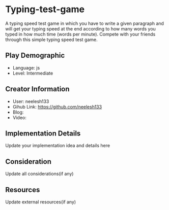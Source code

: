 # Typing-test-game

A typing speed test game in which you have to write a given paragraph and will get your typing speed at the end according to how many words you typed in how much time (words per minute). Compete with your friends through this simple typing speed test game.

## Play Demographic

- Language: js
- Level: Intermediate

## Creator Information

- User: neelesh133
- Gihub Link: https://github.com/neelesh133
- Blog: 
- Video: 

## Implementation Details

Update your implementation idea and details here

## Consideration

Update all considerations(if any)

## Resources

Update external resources(if any)
